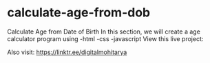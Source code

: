 # calculate-age-from-dob
Calculate Age from Date of Birth
In this section, we will create a age calculator program using
-html
-css
-javascript
View this live project: 

Also visit: https://linktr.ee/digitalmohitarya
